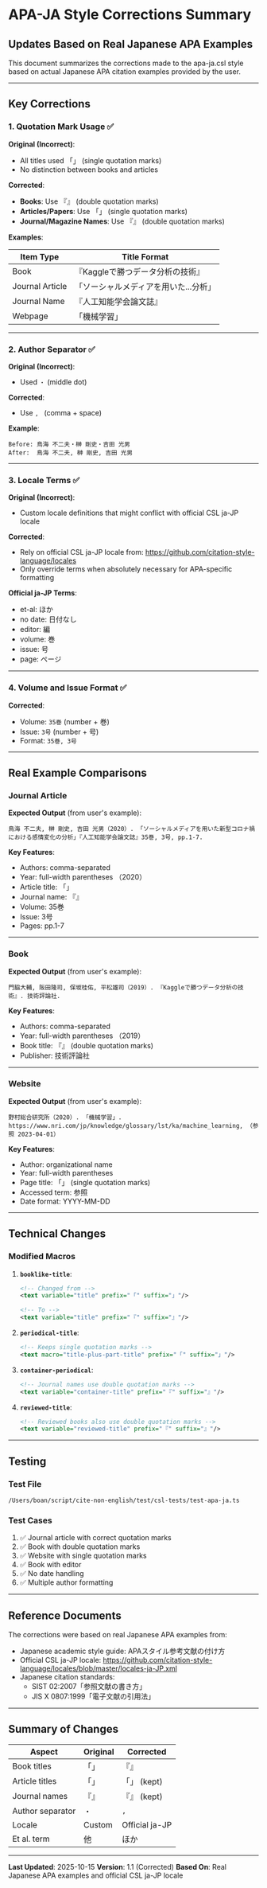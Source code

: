# APA-JA Style Corrections Summary

## Updates Based on Real Japanese APA Examples

This document summarizes the corrections made to the apa-ja.csl style based on actual Japanese APA citation examples provided by the user.

---

## Key Corrections

### 1. Quotation Mark Usage ✅

**Original (Incorrect)**:
- All titles used 「」 (single quotation marks)
- No distinction between books and articles

**Corrected**:
- **Books**: Use 『』 (double quotation marks)
- **Articles/Papers**: Use 「」 (single quotation marks)
- **Journal/Magazine Names**: Use 『』 (double quotation marks)

**Examples**:

| Item Type | Title Format |
|-----------|--------------|
| Book | 『Kaggleで勝つデータ分析の技術』 |
| Journal Article | 「ソーシャルメディアを用いた...分析」 |
| Journal Name | 『人工知能学会論文誌』 |
| Webpage | 「機械学習」 |

---

### 2. Author Separator ✅

**Original (Incorrect)**:
- Used `・` (middle dot)

**Corrected**:
- Use `, ` (comma + space)

**Example**:
```
Before: 鳥海 不二夫・榊 剛史・吉田 光男
After:  鳥海 不二夫, 榊 剛史, 吉田 光男
```

---

### 3. Locale Terms ✅

**Original (Incorrect)**:
- Custom locale definitions that might conflict with official CSL ja-JP locale

**Corrected**:
- Rely on official CSL ja-JP locale from: https://github.com/citation-style-language/locales
- Only override terms when absolutely necessary for APA-specific formatting

**Official ja-JP Terms**:
- et-al: ほか
- no date: 日付なし
- editor: 編
- volume: 巻
- issue: 号
- page: ページ

---

### 4. Volume and Issue Format ✅

**Corrected**:
- Volume: `35巻` (number + 巻)
- Issue: `3号` (number + 号)
- Format: `35巻, 3号`

---

## Real Example Comparisons

### Journal Article

**Expected Output** (from user's example):
```
鳥海 不二夫, 榊 剛史, 吉田 光男（2020）. 「ソーシャルメディアを用いた新型コロナ禍における感情変化の分析」『人工知能学会論文誌』35巻, 3号, pp.1-7.
```

**Key Features**:
- Authors: comma-separated
- Year: full-width parentheses （2020）
- Article title: 「」
- Journal name: 『』
- Volume: 35巻
- Issue: 3号
- Pages: pp.1-7

---

### Book

**Expected Output** (from user's example):
```
門脇大輔, 阪田隆司, 保坂桂佑, 平松雄司（2019）. 『Kaggleで勝つデータ分析の技術』. 技術評論社.
```

**Key Features**:
- Authors: comma-separated
- Year: full-width parentheses （2019）
- Book title: 『』 (double quotation marks)
- Publisher: 技術評論社

---

### Website

**Expected Output** (from user's example):
```
野村総合研究所（2020）. 「機械学習」. https://www.nri.com/jp/knowledge/glossary/lst/ka/machine_learning, （参照 2023-04-01）
```

**Key Features**:
- Author: organizational name
- Year: full-width parentheses
- Page title: 「」 (single quotation marks)
- Accessed term: 参照
- Date format: YYYY-MM-DD

---

## Technical Changes

### Modified Macros

1. **`booklike-title`**:
   ```xml
   <!-- Changed from -->
   <text variable="title" prefix="「" suffix="」"/>

   <!-- To -->
   <text variable="title" prefix="『" suffix="』"/>
   ```

2. **`periodical-title`**:
   ```xml
   <!-- Keeps single quotation marks -->
   <text macro="title-plus-part-title" prefix="「" suffix="」"/>
   ```

3. **`container-periodical`**:
   ```xml
   <!-- Journal names use double quotation marks -->
   <text variable="container-title" prefix="『" suffix="』"/>
   ```

4. **`reviewed-title`**:
   ```xml
   <!-- Reviewed books also use double quotation marks -->
   <text variable="reviewed-title" prefix="『" suffix="』"/>
   ```

---

## Testing

### Test File
`/Users/boan/script/cite-non-english/test/csl-tests/test-apa-ja.ts`

### Test Cases

1. ✅ Journal article with correct quotation marks
2. ✅ Book with double quotation marks
3. ✅ Website with single quotation marks
4. ✅ Book with editor
5. ✅ No date handling
6. ✅ Multiple author formatting

---

## Reference Documents

The corrections were based on real Japanese APA examples from:
- Japanese academic style guide: APAスタイル参考文献の付け方
- Official CSL ja-JP locale: https://github.com/citation-style-language/locales/blob/master/locales-ja-JP.xml
- Japanese citation standards:
  - SIST 02:2007「参照文献の書き方」
  - JIS X 0807:1999「電子文献の引用法」

---

## Summary of Changes

| Aspect | Original | Corrected |
|--------|----------|-----------|
| Book titles | 「」 | 『』 |
| Article titles | 「」 | 「」 (kept) |
| Journal names | 『』 | 『』 (kept) |
| Author separator | ・ | `, ` |
| Locale | Custom | Official ja-JP |
| Et al. term | 他 | ほか |

---

**Last Updated**: 2025-10-15
**Version**: 1.1 (Corrected)
**Based On**: Real Japanese APA examples and official CSL ja-JP locale
